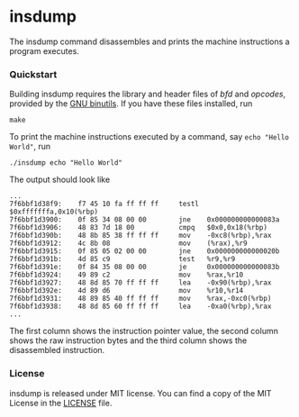 # insdump

The insdump command disassembles and prints the machine instructions
a program executes.

### Quickstart

Building insdump requires the library and header files of *bfd* and *opcodes*,
provided by the [GNU binutils](http://www.gnu.org/s/binutils/).
If you have these files installed, run

    make

To print the machine instructions executed by a command,
say `echo "Hello World"`, run

    ./insdump echo "Hello World"

The output should look like

    ...
    7f6bbf1d38f9:    f7 45 10 fa ff ff ff     testl  $0xfffffffa,0x10(%rbp)
    7f6bbf1d3900:    0f 85 34 08 00 00        jne    0x000000000000083a
    7f6bbf1d3906:    48 83 7d 18 00           cmpq   $0x0,0x18(%rbp)
    7f6bbf1d390b:    48 8b 85 38 ff ff ff     mov    -0xc8(%rbp),%rax
    7f6bbf1d3912:    4c 8b 08                 mov    (%rax),%r9
    7f6bbf1d3915:    0f 85 05 02 00 00        jne    0x000000000000020b
    7f6bbf1d391b:    4d 85 c9                 test   %r9,%r9
    7f6bbf1d391e:    0f 84 35 08 00 00        je     0x000000000000083b
    7f6bbf1d3924:    49 89 c2                 mov    %rax,%r10
    7f6bbf1d3927:    48 8d 85 70 ff ff ff     lea    -0x90(%rbp),%rax
    7f6bbf1d392e:    4d 89 d6                 mov    %r10,%r14
    7f6bbf1d3931:    48 89 85 40 ff ff ff     mov    %rax,-0xc0(%rbp)
    7f6bbf1d3938:    48 8d 85 60 ff ff ff     lea    -0xa0(%rbp),%rax
    ...

The first column shows the instruction pointer value, the second column
shows the raw instruction bytes and the third column shows the disassembled
instruction.

### License

insdump is released under MIT license.
You can find a copy of the MIT License in the [LICENSE](./LICENSE) file.
